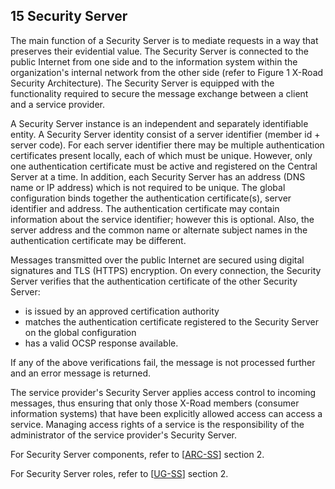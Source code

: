## 15 Security Server

The main function of a Security Server is to mediate requests in a way that preserves their evidential value. The Security Server is connected to the public Internet from one side and to the information system within the organization's internal network from the other side (refer to Figure 1 X-Road Security Architecture). The Security Server is equipped with the functionality required to secure the message exchange between a client and a service provider.

A Security Server instance is an independent and separately identifiable entity. A Security Server identity consist of a server identifier (member id + server code). For each server identifier there may be multiple authentication certificates present locally, each of which must be unique. However, only one authentication certificate must be active and registered on the Central Server at a time. In addition, each Security Server has an address (DNS name or IP address) which is not required to be unique. The global configuration binds together the authentication certificate(s), server identifier and address. The authentication certificate may contain information about the service identifier; however this is optional. Also, the server address and the common name or alternate subject names in the authentication certificate may be different.

Messages transmitted over the public Internet are secured using digital signatures and TLS (HTTPS) encryption. On every connection, the Security Server verifies that the authentication certificate of the other Security Server:

  * is issued by an approved certification authority
  * matches the authentication certificate registered to the Security Server on the global configuration
  * has a valid OCSP response available.
  
If any of the above verifications fail, the message is not processed further and an error message is returned.

The service provider's Security Server applies access control to incoming messages, thus ensuring that only those X-Road members (consumer information systems) that have been explicitly allowed access can access a service. Managing access rights of a service is the responsibility of the administrator of the service provider's Security Server.

For Security Server components, refer to \[[ARC-SS](#Ref_ARC-SS)\] section 2.

For Security Server roles, refer to \[[UG-SS](#Ref_UG-SS)\] section 2.